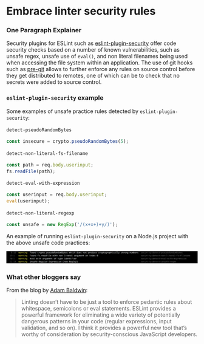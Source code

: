 # Embrace linter security rules

### One Paragraph Explainer
Security plugins for ESLint such as [eslint-plugin-security](https://github.com/nodesecurity/eslint-plugin-security) offer code security checks based on a number of known vulnerabilities, such as unsafe regex, unsafe use of `eval()`, and non literal  filenames being used when accessing the file system within an application.  The use of git hooks such as [pre-git](https://github.com/bahmutov/pre-git) allows to further enforce any rules on source control before they get distributed to remotes, one of which can be to check that no secrets were added to source control.

### `eslint-plugin-security` example

Some examples of unsafe practice rules detected by `eslint-plugin-security`:

`detect-pseudoRandomBytes`
```javascript
const insecure = crypto.pseudoRandomBytes(5);
```

`detect-non-literal-fs-filename`
```javascript
const path = req.body.userinput;
fs.readFile(path);
```

`detect-eval-with-expression`
```javascript
const userinput = req.body.userinput;
eval(userinput);
```

`detect-non-literal-regexp`
```javascript
const unsafe = new RegExp('/(x+x+)+y/)');
```

An example of running `eslint-plugin-security` on a Node.js project with the above unsafe code practices:

![nsp check example](/assets/images/eslint-plugin-security.png)


### What other bloggers say
From the blog by [Adam Baldwin](https://www.safaribooksonline.com/blog/2014/03/28/using-eslint-plugins-node-js-app-security/):
> Linting doesn’t have to be just a tool to enforce pedantic rules about whitespace, semicolons or eval statements. ESLint provides a powerful framework for eliminating a wide variety of potentially dangerous patterns in your code (regular expressions, input validation, and so on). I think it provides a powerful new tool that’s worthy of consideration by security-conscious JavaScript developers.
